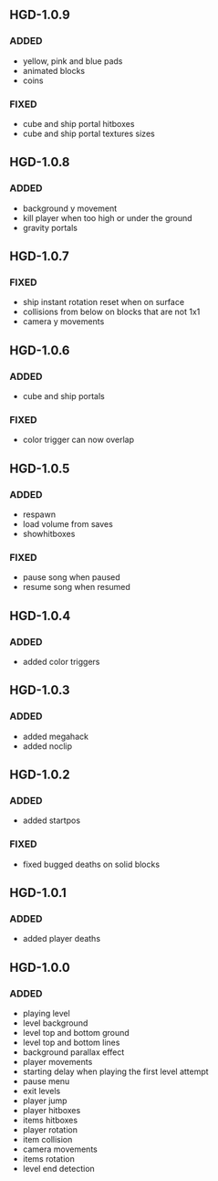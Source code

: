 ## HGD-1.0.9
### ADDED
- yellow, pink and blue pads
- animated blocks
- coins
### FIXED
- cube and ship portal hitboxes
- cube and ship portal textures sizes

## HGD-1.0.8
### ADDED
- background y movement
- kill player when too high or under the ground
- gravity portals

## HGD-1.0.7
### FIXED
- ship instant rotation reset when on surface
- collisions from below on blocks that are not 1x1
- camera y movements

## HGD-1.0.6
### ADDED
- cube and ship portals
### FIXED
- color trigger can now overlap

## HGD-1.0.5
### ADDED
- respawn
- load volume from saves
- showhitboxes
### FIXED
- pause song when paused
- resume song when resumed

## HGD-1.0.4
### ADDED
- added color triggers

## HGD-1.0.3
### ADDED
- added megahack
- added noclip

## HGD-1.0.2
### ADDED
- added startpos
### FIXED
- fixed bugged deaths on solid blocks

## HGD-1.0.1
### ADDED
- added player deaths

## HGD-1.0.0
### ADDED
- playing level
- level background
- level top and bottom ground
- level top and bottom lines
- background parallax effect
- player movements
- starting delay when playing the first level attempt
- pause menu
- exit levels
- player jump
- player hitboxes
- items hitboxes
- player rotation
- item collision
- camera movements
- items rotation
- level end detection
